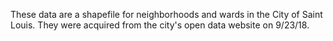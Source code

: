 These data are a shapefile for neighborhoods and wards in the City of Saint Louis. They were acquired from the city's open data website on 9/23/18.